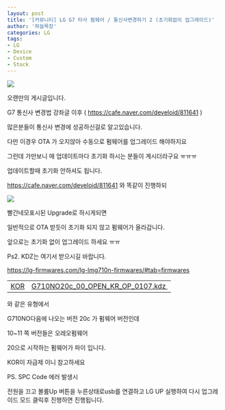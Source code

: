 ```yaml
---
layout: post
title: '[커뮤니티] LG G7 타사 펌웨어 / 통신사변경하기 2 (초기화없이 업그레이드)'
author: '하늘목장'
categories: LG
tags:
- LG
- Device
- Custom
- Stock
---
```



<script> location.href='https://cafe.naver.com/develoid/858901' ; </script>

<p><img src="https://dthumb-phinf.pstatic.net/?src=%22https%3A%2F%2Fcafeptthumb-phinf.pstatic.net%2FMjAxNzEyMzFfMTg3%2FMDAxNTE0NzI0Mzk3NDM2.EjYQ-bdiG3LKFHRn75mQ7eBBKhVM5uj38GOVJgD1fykg.k0_RT99TaGnkWmNJGXAcRQJSpMijrzTByQNphac_hqEg.PNG.searphiel9%2F%25EA%25B2%258C%25EC%258B%259C%25EA%25B8%2580_%25EC%259E%2591%25EC%2584%25B1_%25EC%25A0%2584_%25EA%25BC%25AD_%25EC%259D%25BD%25EC%2596%25B4%25EC%25A3%25BC%25EC%2584%25B8%25EC%259A%2594_%2528IT_%25EC%2586%258C%25ED%2586%25B5_%25EA%25B2%258C%25EC%258B%259C%25ED%258C%2590.png%3Ftype%3Dw740%22&amp;type=cafe_wa740"><p>오랜만의 게시글입니다.</p>
<p>G7 통신사 변경법 강좌글 이후 (&nbsp;<a href="https://cafe.naver.com/develoid/811641">https://cafe.naver.com/develoid/811641</a>&nbsp;)</p>
<p>많은분들이 통신사 변경에 성공하신걸로 알고있습니다.</p>
<p>다만 이경우 OTA 가 오지않아 수동으로 펌웨어를 업그레이드 해야하지요</p>
<p>그런데 가만보니 매 업데이트마다 초기화 하시는 분들이 계시더라구요 ㅠㅠㅠ</p>
<p>업데이트할때 초기화 안하셔도 됩니다.</p>
<p><a href="https://cafe.naver.com/develoid/811641">https://cafe.naver.com/develoid/811641</a>&nbsp;와 똑같이 진행하되</p>
<p><img src="https://cafeptthumb-phinf.pstatic.net/MjAxOTAzMTlfMTA0/MDAxNTUzMDA0ODUzMjUx.UNIHEY1x7yfY2ds_I1mO7T439HMPTlM4Fw_hSIiFr1Ig.91rKtLU5KSITkROBSB-pwgnpOhB4PLCssTVwbQT_Qhwg.PNG.gch1310/upgrade.png?type=w740"></p>
<p>빨간네모표시된 Upgrade로 하시게되면</p>
<p>일반적으로 OTA 받듯이 초기화 되지 않고 펌웨어가 올라갑니다.</p>
<p>앞으로는 초기화 없이 업그레이드 하세요 ㅠㅠ&nbsp;</p>
<p>Ps2. KDZ는 여기서 받으시길 바랍니다.</p>
<p><a href="https://lg-firmwares.com/lg-lmg710n-firmwares/#tab=firmwares">https://lg-firmwares.com/lg-lmg710n-firmwares/#tab=firmwares</a></p>
<table  ><tbody ><tr ><td ><a href="https://lg-firmwares.com/lg-phone-firmwares-region-description/">KOR</a></td><td ><a href="https://lg-firmwares.com/downloads-file/17702/G710NO20c_00_OPEN_KR_OP_0107.kdz">G710NO20c_00_OPEN_KR_OP_0107.kdz&nbsp;</a></td></tr></tbody></table><p>와 같은 유형에서</p>
<p>G710NO다음에 나오는 버전&nbsp;20c&nbsp;가 펌웨어 버전인데</p>
<p>10~11&nbsp;쪽 버전들은 오레오펌웨어</p>
<p>20으로 시작하는 펌웨어가 파이 입니다.</p>
<p>KOR이 자급제 이니 참고하세요</p>
<p>PS.&nbsp;SPC Code 에러&nbsp;발생시</p>
<p>전원을 끄고 볼륨Up 버튼을 누른상태로usb를 연결하고 LG UP 실행하여 다시 업그레이드 모드 클릭후 진행하면 진행됩니다.</p>
</p>
